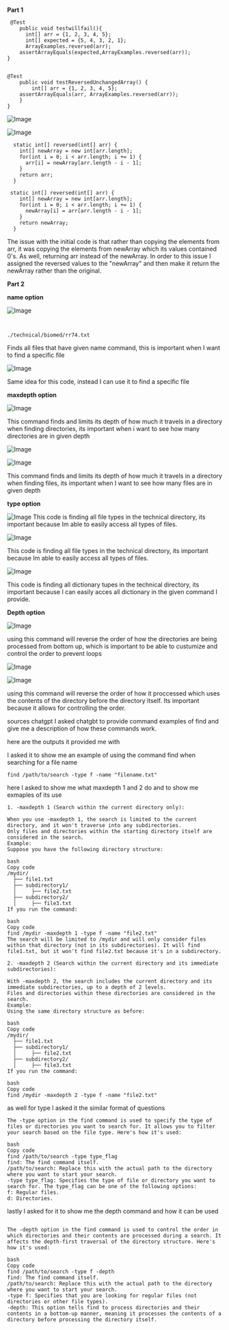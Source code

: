 **Part 1**
```
 @Test
    public void testwillfail(){
      int[] arr = {1, 2, 3, 4, 5}; 
      int[] expected = {5, 4, 3, 2, 1};    
      ArrayExamples.reversed(arr);
    assertArrayEquals(expected,ArrayExamples.reversed(arr));
}

```
```

@Test
    public void testReversedUnchangedArray() {
        int[] arr = {1, 2, 3, 4, 5}; 
    assertArrayEquals(arr, ArrayExamples.reversed(arr)); 
    }
}
```

![Image](fail_output.png)

![Image](when_test_passed.png)

```
  static int[] reversed(int[] arr) {
    int[] newArray = new int[arr.length];
    for(int i = 0; i < arr.length; i += 1) {
      arr[i] = newArray[arr.length - i - 1];
    }
    return arr;
  }
```

```
 static int[] reversed(int[] arr) {
    int[] newArray = new int[arr.length];
    for(int i = 0; i < arr.length; i += 1) {
      newArray[i] = arr[arr.length - i - 1];
    }
    return newArray;
  }
```
The issue with the initial code is that rather than copying the elements from arr, it was copying the elements from newArray which its values contained 0's. As well, returning arr instead of the newArray. In order to this issue I assigned the reversed values to the "newArray" and then make it return the newArray rather than the original. 


**Part 2**

**name option**


![Image](name-example1.png)
```$ find ./technical -name "rr74.txt" 


./technical/biomed/rr74.txt
```

Finds all files that have given name command, this is important when I want to find a specific file

![Image](name_directories_code.png)


Same idea for this code, instead I can use it to find a specific file 

**maxdepth option**


![Image](maxdepth_1.png)

This command finds and limits its depth of how much it travels in a directory when finding directories, its important when i want to see how many directories are in given depth 

![Image](maxdepth_2code.png)


![Image](maxdepth_2output.png)


This command finds and limits its depth of how much it travels in a directory when finding files, its important when I want to see how many files are in given depth 


**type option**


![Image](type_file_code.png)
This code is finding all file types in the technical directory, its important because Im able to easily access all types of files.

![Image](type_file_output.png)


This code is finding all file types in the technical directory, its important because Im able to easily access all types of files.


![Image](type_dic.png)


This code is finding all dictionary tupes in the technical directory, its important because I can easily acces all dictionary in the given command I provide.

**Depth option**

![Image](depth_dic.png)

using this command will reverse the order of how the directories are being processed from bottom up, which is important to be able to custumize and control the order to prevent loops

![Image](depth-files.png)




![Image](depth-filesout.png)

using this command will reverse the order of how it proccessed which uses the contents of the directory before the directory itself. Its important because it allows for controlling the order.

sources chatgpt
I asked chatgbt to provide command examples of find and give me a description of how these commands work. 

here are the outputs it provided me with

I asked it to show me an example of using the command find when searching for a file name 

```
find /path/to/search -type f -name "filename.txt"
```

here I asked to show me what maxdepth 1 and 2 do and to show me exmaples of its use

```
1. -maxdepth 1 (Search within the current directory only):

When you use -maxdepth 1, the search is limited to the current directory, and it won't traverse into any subdirectories.
Only files and directories within the starting directory itself are considered in the search.
Example:
Suppose you have the following directory structure:

bash
Copy code
/mydir/
  ├── file1.txt
  ├── subdirectory1/
  │     ├── file2.txt
  ├── subdirectory2/
  │     ├── file3.txt
If you run the command:

bash
Copy code
find /mydir -maxdepth 1 -type f -name "file2.txt"
The search will be limited to /mydir and will only consider files within that directory (not in its subdirectories). It will find file1.txt, but it won't find file2.txt because it's in a subdirectory.

2. -maxdepth 2 (Search within the current directory and its immediate subdirectories):

With -maxdepth 2, the search includes the current directory and its immediate subdirectories, up to a depth of 2 levels.
Files and directories within these directories are considered in the search.
Example:
Using the same directory structure as before:

bash
Copy code
/mydir/
  ├── file1.txt
  ├── subdirectory1/
  │     ├── file2.txt
  ├── subdirectory2/
  │     ├── file3.txt
If you run the command:

bash
Copy code
find /mydir -maxdepth 2 -type f -name "file2.txt"
```
as well for type I asked it the similar format of questions 

```
The -type option in the find command is used to specify the type of files or directories you want to search for. It allows you to filter your search based on the file type. Here's how it's used:

bash
Copy code
find /path/to/search -type type_flag
find: The find command itself.
/path/to/search: Replace this with the actual path to the directory where you want to start your search.
-type type_flag: Specifies the type of file or directory you want to search for. The type_flag can be one of the following options:
f: Regular files.
d: Directories.

```

lastly I asked for it to show me the depth command and how it can be used 
```

The -depth option in the find command is used to control the order in which directories and their contents are processed during a search. It affects the depth-first traversal of the directory structure. Here's how it's used:

bash
Copy code
find /path/to/search -type f -depth
find: The find command itself.
/path/to/search: Replace this with the actual path to the directory where you want to start your search.
-type f: Specifies that you are looking for regular files (not directories or other file types).
-depth: This option tells find to process directories and their contents in a bottom-up manner, meaning it processes the contents of a directory before processing the directory itself.
```




